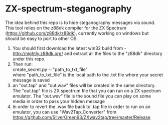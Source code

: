# ZX-spectrum-steganography

The idea behind this repo is to hide steganography messages via sound.
This tool relies on the z88dk compiler for the ZX Spectrum (https://github.com/z88dk/z88dk), currently working on windows but should be easy to port to other OS.

1. You should first download  the latest win32 build from - http://nightly.z88dk.org/ and extract all the files to the "z88dk" directory under this repo.
2. Then run:\
  create_secret.py -i "path_to_txt_file"\
  where "path_to_txt_file" is the local path to the .txt file where your secret message is saved
3. an "out.tap" and "out.wav" files will be created in the same directory. The "out.tap" file is ZX spectrum file that you can run on a ZX spectrum emulator.
The "out.wav" file is the sound file you can play on some media in order to pass your hidden message
4. In order to revert the .wav file back to  .tap file in order to run on an emulator, you can use "Wav2Tap_Converter" from https://github.com/SilverGreen93/ZXwav2tap/tree/master/Release
